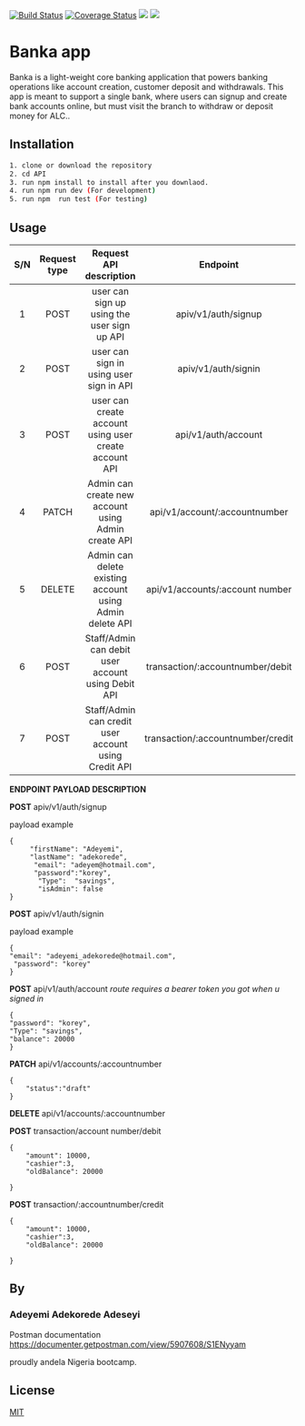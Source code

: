 [![Build Status](https://travis-ci.org/Adekoreday/BankaApp.svg?branch=develop)](https://travis-ci.org/Adekoreday/BankaApp)  [![Coverage Status](https://coveralls.io/repos/github/Adekoreday/BankaApp/badge.svg)](https://coveralls.io/github/Adekoreday/BankaApp)
<a href="https://codeclimate.com/github/codeclimate/codeclimate/maintainability"><img src="https://api.codeclimate.com/v1/badges/a99a88d28ad37a79dbf6/maintainability" /></a>
<a href="https://codeclimate.com/github/codeclimate/codeclimate/test_coverage"><img src="https://api.codeclimate.com/v1/badges/a99a88d28ad37a79dbf6/test_coverage" /></a>

# Banka app

Banka is a light-weight core banking application that powers banking operations like account creation, customer deposit and withdrawals. This app is meant to support a single bank, where users can signup and create bank accounts online, but must visit the branch to withdraw or deposit money for ALC.. 


## Installation


```bash
1. clone or download the repository
2. cd API
3. run npm install to install after you downlaod.
4. run npm run dev (For development)
5. run npm  run test (For testing)


```

## Usage


| S/N| Request type   |  Request API description                                   | Endpoint                     			|
|:--:|:--------------:|:---------------------------------------------------------:|:-----------------------------------:|
|  1 |  POST	        |    user can sign up using the user sign up API             |  apiv/v1/auth/signup               |
|  2 | POST           | user can sign in using user sign in API                    | apiv/v1/auth/signin                |
|  3 | POST           |  user can create account using user create account API     |  api/v1/auth/account               |
|  4 | PATCH          | Admin can create new account using Admin create API        | api/v1/account/:accountnumber      |
|  5 | DELETE	        | Admin can delete existing account using Admin delete API   |  api/v1/accounts/:account number   |
|  6 | POST	          | Staff/Admin can debit user account using Debit API	       |transaction/:accountnumber/debit    |
|  7 | POST	          | Staff/Admin can credit user account using Credit API	     | transaction/:accountnumber/credit  |



**ENDPOINT PAYLOAD DESCRIPTION**

**POST** apiv/v1/auth/signup

payload example

```node
{
     "firstName": "Adeyemi",
     "lastName": "adekorede",
      "email": "adeyem@hotmail.com",
      "password":"korey",
       "Type":  "savings",
       "isAdmin": false     	
}

```
**POST** apiv/v1/auth/signin

payload example

```node
{
"email": "adeyemi_adekorede@hotmail.com",
 "password": "korey"
}
```

**POST** api/v1/auth/account 
_route requires a bearer token you got when u signed in_
```node
{
"password": "korey",
"Type": "savings",
"balance": 20000
}

```

**PATCH** api/v1/accounts/:accountnumber
```node
{
	"status":"draft"
}
```


**DELETE**  api/v1/accounts/:accountnumber


**POST**  transaction/account number/debit
```node
{
	"amount": 10000,
	"cashier":3,
	"oldBalance": 20000
	
}
```


**POST** transaction/:accountnumber/credit

```node
{
	"amount": 10000,
	"cashier":3,
	"oldBalance": 20000
	
}
```

## By 
### Adeyemi Adekorede Adeseyi
Postman documentation
https://documenter.getpostman.com/view/5907608/S1ENyyam

proudly andela Nigeria bootcamp. 

## License
[MIT](https://choosealicense.com/licenses/mit/)
